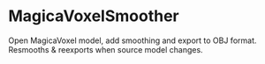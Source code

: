 # MagicaVoxelSmoother
Open MagicaVoxel model, add smoothing and export to OBJ format.  Resmooths &amp; reexports when source model changes.
